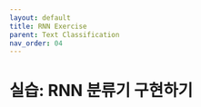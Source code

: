 ```yaml
---
layout: default
title: RNN Exercise
parent: Text Classification
nav_order: 04
---
```


# 실습: RNN 분류기 구현하기


